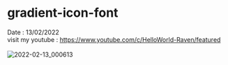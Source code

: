 # gradient-icon-font
Date : 13/02/2022<br/>
visit my youtube : https://www.youtube.com/c/HelloWorld-Raven/featured
<br/><br/>
![2022-02-13_000613](https://user-images.githubusercontent.com/58245926/153737443-ee527a8e-b7b1-4bb5-82c1-0d549858f19f.png)
